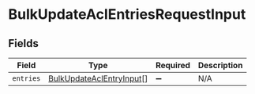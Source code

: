 # BulkUpdateAclEntriesRequestInput


## Fields

| Field                                                                       | Type                                                                        | Required                                                                    | Description                                                                 |
| --------------------------------------------------------------------------- | --------------------------------------------------------------------------- | --------------------------------------------------------------------------- | --------------------------------------------------------------------------- |
| `entries`                                                                   | [BulkUpdateAclEntryInput](../../models/shared/bulkupdateaclentryinput.md)[] | :heavy_minus_sign:                                                          | N/A                                                                         |